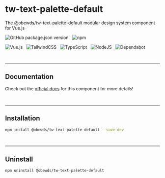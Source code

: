 # tw-text-palette-default

The @obewds/tw-text-palette-default modular design system component for Vue.js

![GitHub package.json version](https://img.shields.io/github/package-json/v/obewds/tw-text-palette-default?label=Github&logo=github&style=for-the-badge) &nbsp; ![npm](https://img.shields.io/npm/v/@obewds/tw-text-palette-default?color=%23cc3534&logo=npm&style=for-the-badge)

![Vue.js](https://img.shields.io/badge/vuejs-%2335495e.svg?style=for-the-badge&logo=vuedotjs&logoColor=%234FC08D) &nbsp; ![TailwindCSS](https://img.shields.io/badge/tailwindcss-%2338B2AC.svg?style=for-the-badge&logo=tailwind-css&logoColor=white) &nbsp; ![TypeScript](https://img.shields.io/badge/typescript-%23007ACC.svg?style=for-the-badge&logo=typescript&logoColor=white) &nbsp; ![NodeJS](https://img.shields.io/badge/node.js-6DA55F?style=for-the-badge&logo=node.js&logoColor=white) &nbsp; ![Dependabot](https://img.shields.io/badge/dependabot-025E8C?style=for-the-badge&logo=dependabot&logoColor=white)

<br>

---
## Documentation

Check out the [official docs](https://obewds.github.io/tw-text-palette-default/) for this component for more details!

<br>


---
## Installation

```bash
npm install @obewds/tw-text-palette-default --save-dev
```

<br>


---
## Uninstall

```bash
npm uninstall @obewds/tw-text-palette-default
```
